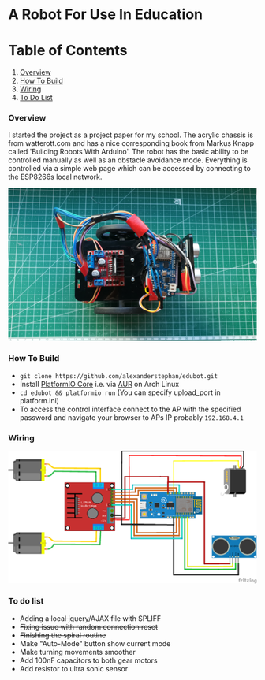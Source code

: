 # A Robot For Use In Education

# Table of Contents
1. [Overview](#Overview)
2. [How To Build](#how-to-build)
3. [Wiring](#Wiring)
4. [To Do List](#to-do-list)

### Overview
I started the project as a project paper for my school. The acrylic chassis is from watterott.com and has a nice corresponding book from Markus Knapp called 'Building Robots With Arduino'. 
The robot has the basic ability to be controlled manually as well as an obstacle avoidance mode. Everything is controlled via a simple web page which can be accessed by connecting to the ESP8266s local network. 

![Robot](https://raw.githubusercontent.com/alexanderstephan/edubot/master/bot.jpg)

### How To Build

- `git clone https://github.com/alexanderstephan/edubot.git`
- Install [PlatformIO Core](https://docs.platformio.org/en/latest/core.html) i.e. via [AUR](https://aur.archlinux.org/packages/platformio-git/) on Arch Linux
- `cd edubot && platformio run` (You can specify upload_port in platform.ini)
- To access the control interface connect to the AP with the specified password and navigate your browser to APs IP probably `192.168.4.1`
### Wiring
![Schematic](https://raw.githubusercontent.com/alexanderstephan/edubot/master/edubot_bb.png)

### To do list
- ~~Adding a local jquery/AJAX file with SPLIFF~~
- ~~Fixing issue with random connection reset~~
- ~~Finishing the spiral routine~~
- Make "Auto-Mode" button show current mode
- Make turning movements smoother
- Add 100nF capacitors to both gear motors
- Add resistor to ultra sonic sensor
